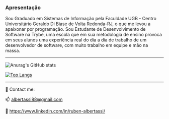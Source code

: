 ### Apresentação

Sou Graduado em Sistemas de Informação pela Faculdade UGB - Centro Universitário Geraldo Di Biase de Volta Redonda-RJ, o que me levou a apaixonar por programação.
Sou Estudante de Desenvolvimento de Software na Trybe, uma escola que em sua metodologia de ensino provoca em seus alunos uma experiência real do dia a dia de trabalho de um desenvolvedor de software, com muito trabalho em equipe e mão na massa.

---

![Anurag's GitHub stats](https://github-readme-stats.vercel.app/api?username=albertassi88&show_icons=true&theme=radical)

[![Top Langs](https://github-readme-stats.vercel.app/api/top-langs/?username=albertassi88&layout=compact)](https://github.com/anuraghazra/github-readme-stats)


---

:email:  Contact me:


:mailbox: albertassi88@gmail.com

:briefcase: https://www.linkedin.com/in/ruben-albertassi/


